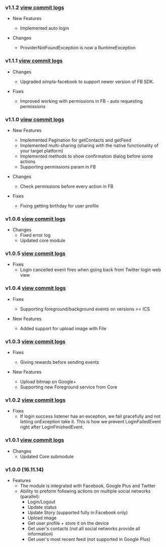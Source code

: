 ### v1.1.2 [view commit logs](https://github.com/soomla/android-profile/compare/v1.1.1...v1.1.2)

* New Features
  * Implemented auto login

* Changes
  * ProviderNotFoundException is now a RuntimeException

### v1.1.1 [view commit logs](https://github.com/soomla/android-profile/compare/v1.1.0...v1.1.1)

* Changes
  * Upgraded simpla-facebook to support newer version of FB SDK.

* Fixes
  * Improved working with permissions in FB - auto requesting permissions

### v1.1.0 [view commit logs](https://github.com/soomla/android-profile/compare/v1.0.6...v1.1.0)

* New Features
  * Implemented Pagination for getContacts and getFeed
  * Implemented multi-sharing (sharing with the native functionality of your target platform)
  * Implemented methods to show confirmation dialog before some actions
  * Supporting permissions param in FB

* Changes
  * Check permissions before every action in FB

* Fixes
  * Fixing getting birthday for user profile

### v1.0.6 [view commit logs](https://github.com/soomla/android-profile/compare/v1.0.5...v1.0.6)

* Changes
  * Fixed error log
  * Updated core module

### v1.0.5 [view commit logs](https://github.com/soomla/android-profile/compare/v1.0.4...v1.0.5)

* Fixes
  * Login cancelled event fires when going back from Twitter login web view

### v1.0.4 [view commit logs](https://github.com/soomla/android-profile/compare/v1.0.3...v1.0.4)

* Fixes
  * Supporting foreground/background events on versions >= ICS

* New Features
  * Added support for upload image with File

### v1.0.3 [view commit logs](https://github.com/soomla/android-profile/compare/v1.0.2...v1.0.3)

* Fixes
  * Giving rewards before sending events

* New Features
  * Upload bitmap on Google+
  * Supporting new Foreground service from Core

### v1.0.2 [view commit logs](https://github.com/soomla/android-profile/compare/v1.0.1...v1.0.2)

* Fixes
  * If login success listener has an exception, we fail gracefully and not letting onException take it. This is how we prevent LoginFailedEvent right after LoginFinishedEvent.

### v1.0.1 [view commit logs](https://github.com/soomla/android-profile/compare/v1.0.0...v1.0.1)
* Changes
  * Updated Core submodule

### v1.0.0 (16.11.14)
* Features
  * The module is integrated with Facebook, Google Plus and Twitter
  * Ability to preform following actions on multiple social networks (parallel):
    * Login/Logout
    * Update status
    * Update Story (supported fully in Facebook only)
    * Upload image
    * Get user profile + store it on the device
    * Get user's contacts (not all social networks provide all information)
    * Get user's most recent feed (not supported in Google Plus)
